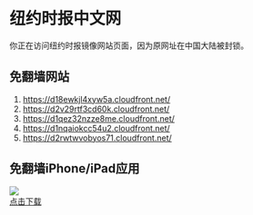 <h1>纽约时报中文网</h1>
<p>你正在访问纽约时报镜像网站页面，因为原网址在中国大陆被封锁。</p>
<h2>免翻墙网站</h2>
<ol>
<li><a href="https://d18ewkjl4xyw5a.cloudfront.net/" target="1">https://d18ewkjl4xyw5a.cloudfront.net/</a></li>
<li><a href="https://d2v29rtf3cd60k.cloudfront.net/" target="2">https://d2v29rtf3cd60k.cloudfront.net/</a></li>
<li><a href="https://d1qez32nzze8me.cloudfront.net/" target="3">https://d1qez32nzze8me.cloudfront.net/</a></li>
<li><a href="https://d1nqaiokcc54u2.cloudfront.net/" target="4">https://d1nqaiokcc54u2.cloudfront.net/</a></li>
<li><a href="https://d2rwtwvobyos71.cloudfront.net/" target="5">https://d2rwtwvobyos71.cloudfront.net/</a></li>
</ol>
<h2>免翻墙iPhone/iPad应用</h2>
<p>
	<a href="https://itunes.apple.com/cn/app/niu-yue-shi-bao-zhong-wen-wang/id807498298?mt=8">
		<img src="icon175x175.jpeg" />
		<br/>点击下载
	</a>
</p>